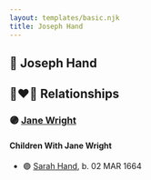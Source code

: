 ```yaml
---
layout: templates/basic.njk
title: Joseph Hand
---
```

## 🔵 Joseph Hand


## 👩‍❤️‍👨 Relationships

### 🟣 [Jane Wright](/people/2/25627400)

#### Children With Jane Wright
* 🟣 [Sarah Hand](/people/7/75255100), b. 02 MAR 1664